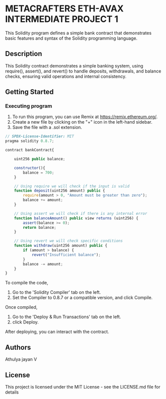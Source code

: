 # METACRAFTERS ETH-AVAX INTERMEDIATE PROJECT 1

This Solidity program defines a simple bank contract that demonstrates basic features and syntax of the Solidity programming language.

## Description

This Solidity contract demonstrates a simple banking system, using require(), assert(), and revert() to handle deposits, withdrawals, and balance checks, ensuring valid operations and internal consistency.

## Getting Started

### Executing program

1. To run this program, you can use Remix at https://remix.ethereum.org/.
2. Create a new file by clicking on the "+" icon in the left-hand sidebar.
3. Save the file with a .sol extension.

```javascript
// SPDX-License-Identifier: MIT
pragma solidity 0.8.7;

contract bankContract{

    uint256 public balance;

    constructor(){
        balance = 700; 
    }

    // Using require we will check if the input is valid
    function deposit(uint256 amount) public {
        require(amount > 0, "Amount must be greater than zero");
        balance += amount;
    }

    // Using assert we will check if there is any internal error
    function balanceAmount() public view returns (uint256) {
        assert(balance >= 0);
        return balance;
    }

    // Using revert we will check specific conditions
    function withdraw(uint256 amount) public {
        if (amount > balance) {
            revert("Insufficient balance");
        }
        balance -= amount;
    }
}

```
To compile the code,

1. Go to the 'Solidity Compiler' tab on the left.
2. Set the Compiler to 0.8.7 or a compatible version, and click Compile.
   
Once compiled,

1. Go to the 'Deploy & Run Transactions' tab on the left.
2. click Deploy.

After deploying, you can interact with the contract.

## Authors

Athulya jayan V


## License

This project is licensed under the MIT License - see the LICENSE.md file for details
